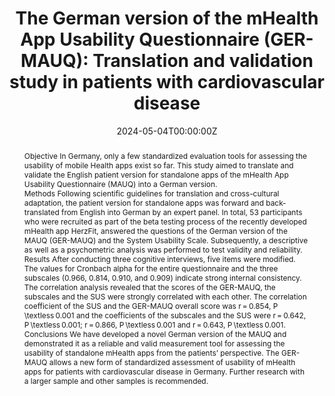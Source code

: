 ---
title: 'The German version of the mHealth App Usability Questionnaire (GER-MAUQ): Translation and validation study in patients with cardiovascular disease'
authors:
- Theodora Tacke
- Pascal Nohl-Deryk
- Neelam Lingwal
- Lara Marie Reimer
- Fabian Starnecker
- Corina Güthlin
- Ferdinand M Gerlach
- Heribert Schunkert
- Stephan Jonas
- Angelina Angelina
date: '2024-05-04T00:00:00Z'
doi: '10.1177/20552076231225168'

# Publication type.
# Accepts a single type but formatted as a YAML list (for Hugo requirements).
# Enter a publication type from the CSL standard.
publication_types: ['article-journal']

# Publication name and optional abbreviated publication name.
publication: '*DIGITAL HEALTH*'
publication_short: ''

abstract: Objective
              In Germany, only a few standardized evaluation tools for assessing the usability of mobile Health apps exist so far. This study aimed to translate and validate the English patient version for standalone apps of the mHealth App Usability Questionnaire (MAUQ) into a German version.
            
            
              Methods
              Following scientific guidelines for translation and cross-cultural adaptation, the patient version for standalone apps was forward and back-translated from English into German by an expert panel. In total, 53 participants who were recruited as part of the beta testing process of the recently developed mHealth app HerzFit, answered the questions of the German version of the MAUQ (GER-MAUQ) and the System Usability Scale. Subsequently, a descriptive as well as a psychometric analysis was performed to test validity and reliability.
            
            
              Results
              After conducting three cognitive interviews, five items were modified. The values for Cronbach alpha for the entire questionnaire and the three subscales (0.966, 0.814, 0.910, and 0.909) indicate strong internal consistency. The correlation analysis revealed that the scores of the GER-MAUQ, the subscales and the SUS were strongly correlated with each other. The correlation coefficient of the SUS and the GER-MAUQ overall score was r = 0.854, P \textless 0.001 and the coefficients of the subscales and the SUS were r = 0.642, P \textless 0.001; r = 0.866, P \textless 0.001 and r = 0.643, P \textless 0.001.
            
            
              Conclusions
              We have developed a novel German version of the MAUQ and demonstrated it as a reliable and valid measurement tool for assessing the usability of standalone mHealth apps from the patients’ perspective. The GER-MAUQ allows a new form of standardized assessment of usability of mHealth apps for patients with cardiovascular disease in Germany. Further research with a larger sample and other samples is recommended.

tags:
- Source Themes
featured: false
---